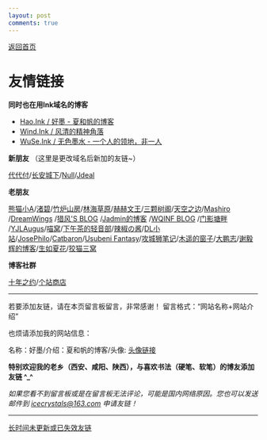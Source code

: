 ```yaml
---
layout: post
comments: true
---
```


[返回首页](https://hao.ink)

# 友情链接

**同时也在用Ink域名的博客**
- [Hao.Ink  / 好墨 - 夏和帆的博客](https://hao.ink)
- [Wind.Ink / 风清的精神角落](https://wind.ink)
- [WuSe.Ink / 无色墨水 - 一个人的领地，非一人](https://wuse.ink/)

**新朋友** （这里是更改域名后新加的友链~）

[代代付](https://ddf.im)/[长安城下](https://cacx.cc)/[Null](https://ncnccn.cn)/[Jdeal](https://www.jdeal.cn)


**老朋友**

[熊猫小A](https://blog.imalan.cn)/[渚碧](https://jubeny.com/)/[竹炉山房](https://synyan.cn)/[林海草原](https://lhcy.org/)/[赫赫文王](https://kqh.me/)/[三颗树阁](http://www.sksren.com/)/[天空之边](https://liyin.date/)/[Mashiro](https://2heng.xin) /[DreamWings](https://www.dreamwings.cn) /[猎风'S BLOG](https://www.northarea.tech/) /[Jadmin的博客](http://www.xxc520.cn) /[WQINF BLOG](https://wqinf.com/) /[门影塘畔](https://www.dongfang.name/) /[YJLAugus](https://www.cnblogs.com/yjlblog/)/[喵窝](https://nekohome.moenya.cat/)/[下午茶的轻音部](https://www.myeriri.com)/[辣椒の酱](https://removeif.github.io)/[DL小站](https://www.idalei.top/)/[JosePhilo](https://josephilo.com/)/[Catbaron](https://catbaron.com/)/[Usubeni Fantasy](https://ssshooter.com/)/[攻城狮笔记](http://qumac.com/)/[木遥的窗子](http://blog.farmostwood.net)/[大鹏志](http://www.pzhao.org/zh/)/[谢毅辉的博客](https://yihui.name/)/[生如夏花](http://www.xiatian.name/)/[狡猫三窝](https://slykiten.com/)


**博客社群**

[十年之约](https://www.foreverblog.cn)/[个站商店](https://storeweb.cn)

---

若要添加友链，请在本页留言板留言，非常感谢！
留言格式：“网站名称+网站介绍”

也烦请添加我的网站信息：

名称：好墨/介绍：夏和帆的博客/头像: [头像链接](https://raw.githubusercontent.com/icecrystals/icecrystals.github.io/master/favicon.png)

**特别欢迎我的老乡（西安、咸阳、陕西），与喜欢书法（硬笔、软笔）的博友添加友链 ^_^**

*如果您看不到留言板或是在留言板无法评论，可能是国内网络原因。您也可以发送邮件到 icecrystals@163.com 申请友链！*

---

[长时间未更新或已失效友链](/page/friend_outdated.html)
